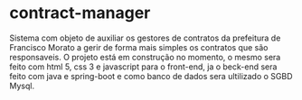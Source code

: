 # contract-manager
Sistema com objeto de auxiliar os gestores de contratos da prefeitura de Francisco Morato a gerir de forma mais simples os contratos que são responsaveis.
O projeto está em construção no momento, o mesmo sera feito com html 5, css 3 e javascript para o front-end, ja o beck-end sera feito com java e spring-boot e como 
banco de dados sera ultilizado o SGBD Mysql.

